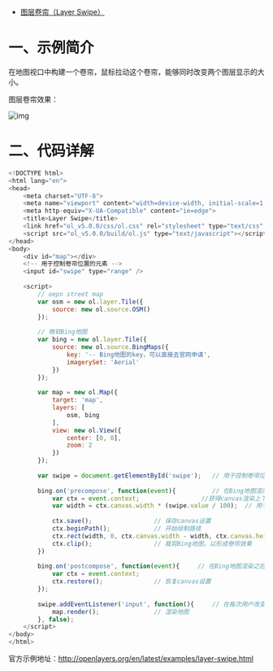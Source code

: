 - [图层卷帘（Layer Swipe）](https://blog.csdn.net/qq_35732147/article/details/84839101)

# 一、示例简介

在地图视口中构建一个卷帘，鼠标拉动这个卷帘，能够同时改变两个图层显示的大小。
    
图层卷帘效果：

![img](https://img-blog.csdnimg.cn/20181205165459359.png?x-oss-process=image/watermark,type_ZmFuZ3poZW5naGVpdGk,shadow_10,text_aHR0cHM6Ly9ibG9nLmNzZG4ubmV0L3FxXzM1NzMyMTQ3,size_16,color_FFFFFF,t_70)

# 二、代码详解

```js
<!DOCTYPE html>
<html lang="en">
<head>
    <meta charset="UTF-8">
    <meta name="viewport" content="width=device-width, initial-scale=1.0">
    <meta http-equiv="X-UA-Compatible" content="ie=edge">
    <title>Layer Swipe</title>
    <link href="ol_v5.0.0/css/ol.css" rel="stylesheet" type="text/css" />
    <script src="ol_v5.0.0/build/ol.js" type="text/javascript"></script>
</head>
<body>
    <div id="map"></div>
    <!-- 用于控制卷帘位置的元素 -->
    <input id="swipe" type="range" />
 
    <script>
        // oepn street map
        var osm = new ol.layer.Tile({
            source: new ol.source.OSM()
        });
        
        // 微软Bing地图
        var bing = new ol.layer.Tile({
            source: new ol.source.BingMaps({
                key: '-- Bing地图的key，可以直接去官网申请',
                imagerySet: 'Aerial'
            })
        });
 
        var map = new ol.Map({
            target: 'map',
            layers: [
                osm, bing           
            ],
            view: new ol.View({
                center: [0, 0],
                zoom: 2
            })
        });
        
        var swipe = document.getElementById('swipe');   // 用于控制卷帘位置的DOM元素
 
        bing.on('precompose', function(event){          // 在Bing地图渲染之前触发
            var ctx = event.context;                 //获得canvas渲染上下文
            var width = ctx.canvas.width * (swipe.value / 100);  // 用于保存卷帘的位置
            
            ctx.save();                 // 保存canvas设置
            ctx.beginPath();            // 开始绘制路径
            ctx.rect(width, 0, ctx.canvas.width - width, ctx.canvas.height);    // 绘制矩形
            ctx.clip();                 // 裁剪Bing地图，以形成卷帘效果
        })
        
        bing.on('postcompose', function(event){     // 在Bing地图渲染之后触发
            var ctx = event.context;
            ctx.restore();              // 恢复canvas设置
        });
 
        swipe.addEventListener('input', function(){     // 在每次用户改变swipe控件时触发
            map.render();               // 渲染地图
        }, false);
    </script>
</body>
</html>
```
官方示例地址：http://openlayers.org/en/latest/examples/layer-swipe.html